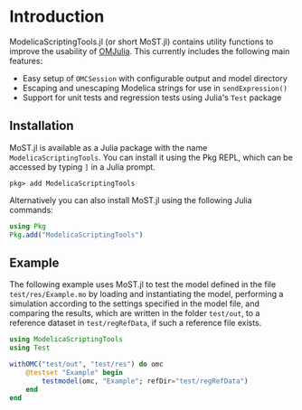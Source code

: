 # Introduction

ModelicaScriptingTools.jl (or short MoST.jl) contains utility functions to improve the usability of [OMJulia](https://github.com/OpenModelica/OMJulia.jl).
This currently includes the following main features:

* Easy setup of `OMCSession` with configurable output and model directory
* Escaping and unescaping Modelica strings for use in `sendExpression()`
* Support for unit tests and regression tests using Julia's `Test` package

## Installation

MoST.jl is available as a Julia package with the name `ModelicaScriptingTools`.
You can install it using the Pkg REPL, which can be accessed by typing `]` in a Julia prompt.

```verbatim
pkg> add ModelicaScriptingTools
```

Alternatively you can also install MoST.jl using the following Julia commands:

```julia
using Pkg
Pkg.add("ModelicaScriptingTools")
```

## Example

The following example uses MoST.jl to test the model defined in the file `test/res/Èxample.mo` by loading and instantiating the model, performing a simulation according to the settings specified in the model file, and comparing the results, which are written in the folder `test/out`, to a reference dataset in `test/regRefData`, if such a reference file exists.

``` julia
using ModelicaScriptingTools
using Test

withOMC("test/out", "test/res") do omc
    @testset "Example" begin
        testmodel(omc, "Example"; refDir="test/regRefData")
    end
end
```
